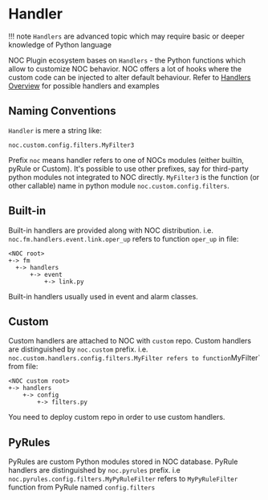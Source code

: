 # Handler

<!-- prettier-ignore -->
!!! note
    `Handlers` are advanced topic which may require basic
    or deeper knowledge of Python language

NOC Plugin ecosystem bases on `Handlers` - the Python functions which
allow to customize NOC behavior. NOC offers a lot of hooks where the
custom code can be injected to alter default behaviour. Refer to
[Handlers Overview](../../../dev/handlers/index.md) for possible handlers and examples

## Naming Conventions

`Handler` is mere a string like:

```
noc.custom.config.filters.MyFilter3
```

Prefix `noc` means handler refers to one of NOCs modules (either
builtin, pyRule or Custom). It's possible to use other prefixes, say
for third-party python modules not integrated to NOC directly.
`MyFilter3` is the function (or other callable) name in python module
`noc.custom.config.filters`.

## Built-in

Built-in handlers are provided along with NOC distribution. i.e.
`noc.fm.handlers.event.link.oper_up` refers to function `oper_up` in file:

```
<NOC root>
+-> fm
  +-> handlers
      +-> event
          +-> link.py
```

Built-in handlers usually used in event and alarm classes.

## Custom

Custom handlers are attached to NOC with `custom` repo. Custom handlers
are distinguished by `noc.custom` prefix. i.e.
`noc.custom.handlers.config.filters.MyFilter refers to function`MyFilter`
from file:

```
<NOC custom root>
+-> handlers
    +-> config
        +-> filters.py
```

You need to deploy custom repo in order to use custom handlers.

## PyRules

PyRules are custom Python modules stored in NOC database. PyRule handlers
are distinguished by `noc.pyrules` prefix. i.e
`noc.pyrules.config.filters.MyPyRuleFilter` refers to `MyPyRuleFilter`
function from PyRule named `config.filters`
